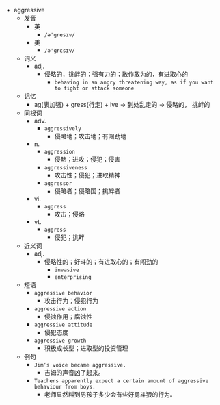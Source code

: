 - aggressive
  - 发音
    - 英
      - `/ə'gresɪv/`
    - 美
      - `/ə'ɡrɛsɪv/`
  - 词义
    - adj.
      - 侵略的，挑衅的；强有力的；敢作敢为的，有进取心的
        - `behaving in an angry threatening way, as if you want to fight or attack someone`
  - 记忆
    - ag(表加强) + gress(行走) + ive → 到处乱走的 → 侵略的， 挑衅的
  - 同根词
    - adv.
      - `aggressively`
        - 侵略地；攻击地；有闯劲地
    - n.
      - `aggression`
        - 侵略；进攻；侵犯；侵害
      - `aggressiveness`
        - 攻击性；侵犯；进取精神
      - `aggressor`
        - 侵略者；侵略国；挑衅者
    - vi.
      - `aggress`
        - 攻击；侵略
    - vt.
      - `aggress`
        - 侵犯；挑畔
  - 近义词
    - adj.
      - 侵略性的；好斗的；有进取心的；有闯劲的
        - `invasive`
        - `enterprising`
  - 短语
    - `aggressive behavior`
      - 攻击行为；侵犯行为 
    - `aggressive action`
      - 侵蚀作用；腐蚀性 
    - `aggressive attitude`
      - 侵犯态度 
    - `aggressive growth`
      - 积极成长型；进取型的投资管理 
  - 例句
    - `Jim’s voice became aggressive.`
      - 吉姆的声音凶了起来。
    - `Teachers apparently expect a certain amount of aggressive behaviour from boys.`
      - 老师显然料到男孩子多少会有些好勇斗狠的行为。

